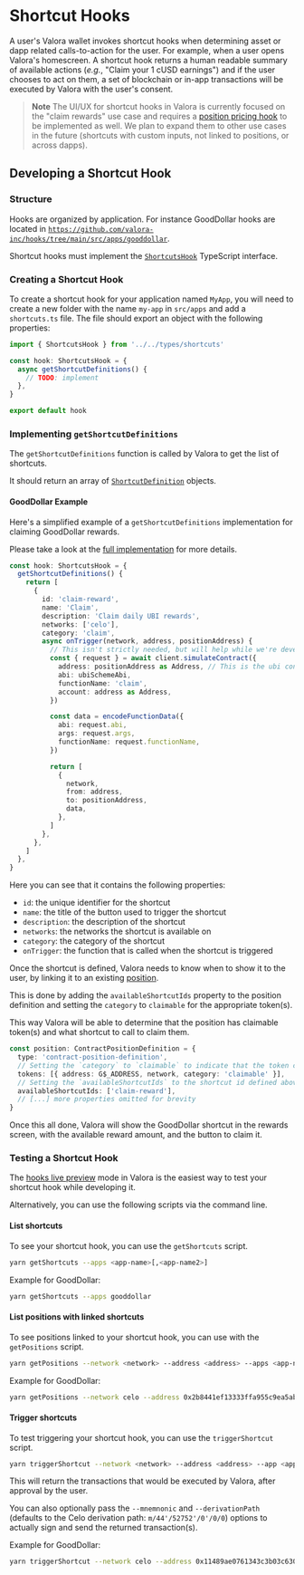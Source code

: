 # Shortcut Hooks

A user's Valora wallet invokes shortcut hooks when determining asset or dapp related calls-to-action for the user. For example, when a user opens Valora's homescreen. A shortcut hook returns a human readable summary of available actions (_e.g._, "Claim your 1 cUSD earnings") and if the user chooses to act on them, a set of blockchain or in-app transactions will be executed by Valora with the user's consent.

> **Note**
> The UI/UX for shortcut hooks in Valora is currently focused on the "claim rewards" use case and requires a [position pricing hook](position-pricing-hooks.md) to be implemented as well. We plan to expand them to other use cases in the future (shortcuts with custom inputs, not linked to positions, or across dapps).

## Developing a Shortcut Hook

### Structure

Hooks are organized by application. For instance GoodDollar hooks are located in [`https://github.com/valora-inc/hooks/tree/main/src/apps/gooddollar`](https://github.com/valora-inc/hooks/tree/main/src/apps/gooddollar).

Shortcut hooks must implement the [`ShortcutsHook`](https://github.com/valora-inc/hooks/blob/main/src/types/shortcuts.ts) TypeScript interface.

### Creating a Shortcut Hook

To create a shortcut hook for your application named `MyApp`, you will need to create a new folder with the name `my-app` in `src/apps` and add a `shortcuts.ts` file. The file should export an object with the following properties:

```ts
import { ShortcutsHook } from '../../types/shortcuts'

const hook: ShortcutsHook = {
  async getShortcutDefinitions() {
    // TODO: implement
  },
}

export default hook
```

### Implementing `getShortcutDefinitions`

The `getShortcutDefinitions` function is called by Valora to get the list of shortcuts.

It should return an array of [`ShortcutDefinition`](https://github.com/valora-inc/hooks/blob/main/src/types/shortcuts.ts) objects.

#### GoodDollar Example

Here's a simplified example of a `getShortcutDefinitions` implementation for claiming GoodDollar rewards.

Please take a look at the [full implementation](https://github.com/valora-inc/hooks/blob/main/src/apps/gooddollar/shortcuts.ts) for more details.

```ts
const hook: ShortcutsHook = {
  getShortcutDefinitions() {
    return [
      {
        id: 'claim-reward',
        name: 'Claim',
        description: 'Claim daily UBI rewards',
        networks: ['celo'],
        category: 'claim',
        async onTrigger(network, address, positionAddress) {
          // This isn't strictly needed, but will help while we're developing shortcuts
          const { request } = await client.simulateContract({
            address: positionAddress as Address, // This is the ubi contract address
            abi: ubiSchemeAbi,
            functionName: 'claim',
            account: address as Address,
          })

          const data = encodeFunctionData({
            abi: request.abi,
            args: request.args,
            functionName: request.functionName,
          })

          return [
            {
              network,
              from: address,
              to: positionAddress,
              data,
            },
          ]
        },
      },
    ]
  },
}
```

Here you can see that it contains the following properties:

- `id`: the unique identifier for the shortcut
- `name`: the title of the button used to trigger the shortcut
- `description`: the description of the shortcut
- `networks`: the networks the shortcut is available on
- `category`: the category of the shortcut
- `onTrigger`: the function that is called when the shortcut is triggered

Once the shortcut is defined, Valora needs to know when to show it to the user, by linking it to an existing [position](position-pricing-hooks.md).

This is done by adding the `availableShortcutIds` property to the position definition and setting the `category` to `claimable` for the appropriate token(s).

This way Valora will be able to determine that the position has claimable token(s) and what shortcut to call to claim them.

```ts
const position: ContractPositionDefinition = {
  type: 'contract-position-definition',
  // Setting the `category` to `claimable` to indicate that the token can be claimed
  tokens: [{ address: G$_ADDRESS, network, category: 'claimable' }],
  // Setting the `availableShortcutIds` to the shortcut id defined above
  availableShortcutIds: ['claim-reward'],
  // [...] more properties omitted for brevity
}
```

Once this all done, Valora will show the GoodDollar shortcut in the rewards screen, with the available reward amount, and the button to claim it.

### Testing a Shortcut Hook

The [hooks live preview](live-preview.md) mode in Valora is the easiest way to test your shortcut hook while developing it.

Alternatively, you can use the following scripts via the command line.

#### List shortcuts

To see your shortcut hook, you can use the `getShortcuts` script.

```sh
yarn getShortcuts --apps <app-name>[,<app-name2>]
```

Example for GoodDollar:

```sh
yarn getShortcuts --apps gooddollar
```

#### List positions with linked shortcuts

To see positions linked to your shortcut hook, you can use with the `getPositions` script.

```sh
yarn getPositions --network <network> --address <address> --apps <app-name>[,<app-name2>]
```

Example for GoodDollar:

```sh
yarn getPositions --network celo --address 0x2b8441ef13333ffa955c9ea5ab5b3692da95260d --apps gooddollar
```

#### Trigger shortcuts

To test triggering your shortcut hook, you can use the `triggerShortcut` script.

```sh
yarn triggerShortcut --network <network> --address <address> --app <app-name> --shortcut <shortcut-id> --positionAddress <position-address>
```

This will return the transactions that would be executed by Valora, after approval by the user.

You can also optionally pass the `--mnemnonic` and `--derivationPath` (defaults to the Celo derivation path: `m/44'/52752'/0'/0/0`) options to actually sign and send the returned transaction(s).

Example for GoodDollar:

```sh
yarn triggerShortcut --network celo --address 0x11489ae0761343c3b03c630a63b00fa025bc4eea --app gooddollar --shortcut claim-reward --positionAddress 0x43d72Ff17701B2DA814620735C39C620Ce0ea4A1
```
